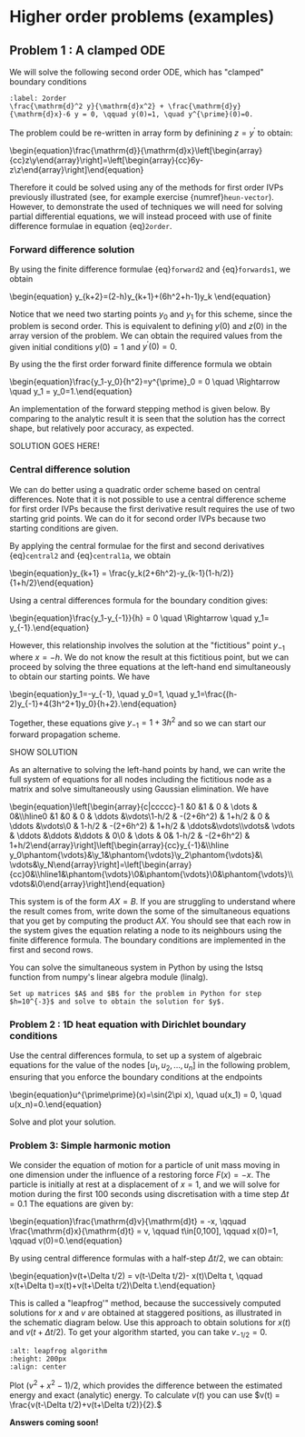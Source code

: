 # Higher order problems (examples)

## Problem 1 : A clamped ODE

We will solve the following second order ODE, which has "clamped" boundary conditions

```{math}
:label: 2order
\frac{\mathrm{d}^2 y}{\mathrm{d}x^2} + \frac{\mathrm{d}y}{\mathrm{d}x}-6 y = 0, \qquad y(0)=1, \quad y^{\prime}(0)=0.
```

The problem could be re-written in array form by definining $z=y^{\prime}$ to obtain:

\begin{equation}\frac{\mathrm{d}}{\mathrm{d}x}\left[\begin{array}{cc}z\\y\end{array}\right]=\left[\begin{array}{cc}6y-z\\z\end{array}\right]\end{equation}

Therefore it could be solved using any of the methods for first order IVPs previously illustrated (see, for example exercise {numref}`heun-vector`). However, to demonstrate the used of techniques we will need for solving partial differential equations, we will instead proceed with use of finite difference formulae in equation {eq}`2order`.

### Forward difference solution

By using the finite difference formulae {eq}`forward2` and {eq}`forwards1`, we obtain

\begin{equation}
y_{k+2}=(2-h)y_{k+1}+(6h^2+h-1)y_k
\end{equation}

Notice that we need two starting points $y_0$ and $y_1$ for this scheme, since the problem is second order. This is equivalent to defining $y(0)$ and $z(0)$ in the array version of the problem. We can obtain the required values from the given initial conditions $y(0)=1$ and $y^{\prime}(0)=0$.

By using the the first order forward finite difference formula we obtain

\begin{equation}\frac{y_1-y_0}{h^2}=y^{\prime}_0 = 0 \quad \Rightarrow \quad y_1 = y_0=1.\end{equation}

An implementation of the forward stepping method is given below. By comparing to the analytic result it is seen that the solution has the correct shape, but relatively poor accuracy, as expected.

SOLUTION GOES HERE!

### Central difference solution

We can do better using a quadratic order scheme based on central differences. Note that it is not possible to use a central difference scheme for first order IVPs because the first derivative result requires the use of two starting grid points. We can do it for second order IVPs because two starting conditions are given.

By applying the central formulae for the first and second derivatives {eq}`central2` and {eq}`central1a`, we obtain

\begin{equation}y_{k+1} = \frac{y_k(2+6h^2)-y_{k-1}(1-h/2)}{1+h/2}\end{equation}

Using a central differences formula for the boundary condition gives:

\begin{equation}\frac{y_1-y_{-1}}{h} = 0 \quad \Rightarrow \quad y_1= y_{-1}.\end{equation}

However, this relationship involves the solution at the "fictitious" point $y_{-1}$ where $x=-h$. We do not know the result at this fictitious point, but we can proceed by solving the three equations at the left-hand end simultaneously to obtain our starting points. We have

\begin{equation}y_1=-y_{-1}, \quad y_0=1, \quad y_1=\frac{(h-2)y_{-1}+4(3h^2+1)y_0}{h+2}.\end{equation}

Together, these equations give $y_{-1}=1+3h^2$ and so we can start our forward propagation scheme.

SHOW SOLUTION


As an alternative to solving the left-hand points by hand, we can write the full system of equations for all nodes including the fictitious node as a matrix and solve simultaneously using Gaussian elimination. We have

\begin{equation}\left[\begin{array}{c|ccccc}-1 &0 &1 & 0 & \dots & 0&\\\hline0 &1 &0 & 0 & \ddots &\vdots\\1-h/2 & -(2+6h^2) & 1+h/2 & 0 & \ddots &\vdots\\0 & 1-h/2 & -(2+6h^2) & 1+h/2 & \ddots&\vdots\\\vdots& \vdots & \ddots &\ddots &\ddots & 0\\0 & \dots & 0& 1-h/2 & -(2+6h^2) & 1+h/2\end{array}\right]\left[\begin{array}{cc}y_{-1}&\\\hline y_0\phantom{\vdots}&\\y_1&\phantom{\vdots}\\y_2\phantom{\vdots}&\\ \vdots&\\y_N\end{array}\right]=\left[\begin{array}{cc}0&\\\hline1&\phantom{\vdots}\\0&\phantom{\vdots}\\0&\phantom{\vdots}\\\vdots&\\0\end{array}\right]\end{equation}


This system is of the form $AX=B$. If you are struggling to understand where the result comes from, write down the some of the simultaneous equations that you get by computing the product $AX$. You should see that each row in the system gives the equation relating a node to its neighbours using the finite difference formula. The boundary conditions are implemented in the first and second rows.

You can solve the simultaneous system in Python by using the lstsq function from numpy's linear algebra module (linalg).

```{exercise}
Set up matrices $A$ and $B$ for the problem in Python for step $h=10^{-3}$ and solve to obtain the solution for $y$.
```


### Problem 2 : 1D heat equation with Dirichlet boundary conditions
Use the central differences formula, to set up a system of algebraic equations for the value of the nodes $[u_1,u_2,...,u_n]$ in the following problem, ensuring that you enforce the boundary conditions at the endpoints

\begin{equation}u^{\prime\prime}(x)=\sin(2\pi x), \quad u(x_1) = 0, \quad u(x_n)=0.\end{equation}

Solve and plot your solution.


### Problem 3: Simple harmonic motion
We consider the equation of motion for a particle of unit mass moving in one dimension under the influence of a restoring force $F(x)=-x$. The particle is initially at rest at a displacement of $x=1$, and we will solve for motion during the first 100 seconds using discretisation with a time step $\Delta t =0.1$
The equations are given by:

\begin{equation}\frac{\mathrm{d}v}{\mathrm{d}t} = -x, \qquad \frac{\mathrm{d}x}{\mathrm{d}t} = v, \qquad t\in[0,100], \qquad x(0)=1, \qquad v(0)=0.\end{equation}

By using central difference formulas with a half-step $\Delta t/2$, we can obtain:

\begin{equation}v(t+\Delta t/2) = v(t-\Delta t/2)- x(t)\Delta t, \qquad x(t+\Delta t)=x(t)+v(t+\Delta t/2)\Delta t.\end{equation}

This is called a "leapfrog'" method, because the successively computed solutions for $x$ and $v$ are obtained at staggered positions, as illustrated in the schematic diagram below. Use this approach to obtain solutions for $x(t)$ and $v(t+\Delta t/2)$. To get your algorithm started, you can take $v_{-1/2}=0$.

```{image} images/leapfrog.png
:alt: leapfrog algorithm
:height: 200px
:align: center
```

Plot $(v^2+x^2-1)/2$, which provides the difference between the estimated energy and exact (analytic) energy. To calculate $v(t)$ you can use $v(t) = \frac{v(t-\Delta t/2)+v(t+\Delta t/2)}{2}.$

**Answers coming soon!**
